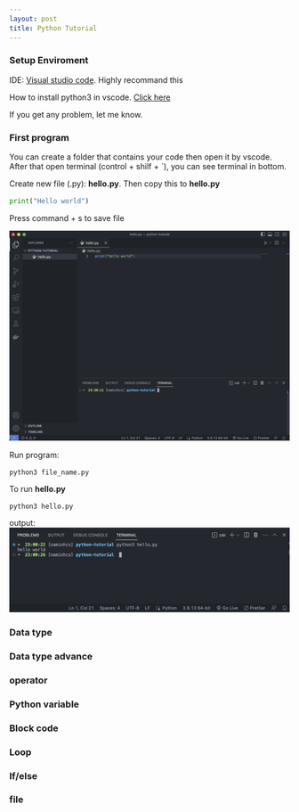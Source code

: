 ```yaml
---
layout: post
title: Python Tutorial
---
```

### Setup Enviroment
IDE: [Visual studio code](https://code.visualstudio.com/). Highly recommand this

How to install python3 in vscode. [Click here](https://www.youtube.com/watch?v=veJvQ88ULOM)

If you get any problem, let me know.

### First program

You can create a folder that contains your code then open it by vscode. After that open terminal (control + shilf + `), you can see terminal in bottom.

Create new file (.py): **hello.py**. Then copy this to **hello.py**

```python
print("Hello world")
```

Press command + s to save file

![img1](../assets/img/first-program.png)

Run program:

```
python3 file_name.py
```

To run **hello.py**

```
python3 hello.py
```

output:
![output](../assets/img/output.png)

### Data type

### Data type advance

### operator

### Python variable

### Block code

### Loop

### If/else

### file
